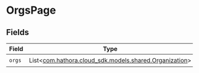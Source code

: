 # OrgsPage


## Fields

| Field                                                                                         | Type                                                                                          | Required                                                                                      | Description                                                                                   |
| --------------------------------------------------------------------------------------------- | --------------------------------------------------------------------------------------------- | --------------------------------------------------------------------------------------------- | --------------------------------------------------------------------------------------------- |
| `orgs`                                                                                        | List<[com.hathora.cloud_sdk.models.shared.Organization](../../models/shared/Organization.md)> | :heavy_check_mark:                                                                            | N/A                                                                                           |